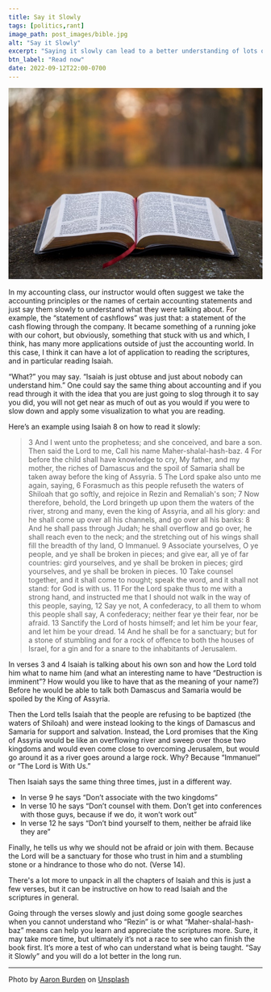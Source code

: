 ```yaml
---
title: Say it Slowly
tags: [politics,rant]
image_path: post_images/bible.jpg
alt: "Say it Slowly"
excerpt: "Saying it slowly can lead to a better understanding of lots of things."
btn_label: "Read now"
date: 2022-09-12T22:00-0700
---
```

![Bible][image]

In my accounting class, our instructor would often suggest we take the accounting principles or the names of certain accounting statements and just say them slowly to understand what they were talking about. For example, the “statement of cashflows” was just that: a statement of the cash flowing through the company. It became something of a running joke with our cohort, but obviously, something that stuck with us and which, I think, has many more applications outside of just the accounting world. In this case, I think it can have a lot of application to reading the scriptures, and in particular reading Isaiah.

“What?” you may say. “Isaiah is just obtuse and just about nobody can understand him.” One could say the same thing about accounting and if you read through it with the idea that you are just going to slog through it to say you did, you will not get near as much of out as you would if you were to slow down and apply some visualization to what you are reading.

Here’s an example using Isaiah 8 on how to read it slowly:

> 3 And I went unto the prophetess; and she conceived, and bare a son. Then said the Lord to me, Call his name Maher-shalal-hash-baz.
> 4 For before the child shall have knowledge to cry, My father, and my mother, the riches of Damascus and the spoil of Samaria shall be taken away before the king of Assyria.
> 5 The Lord spake also unto me again, saying,
> 6 Forasmuch as this people refuseth the waters of Shiloah that go softly, and rejoice in Rezin and Remaliah's son;
> 7 Now therefore, behold, the Lord bringeth up upon them the waters of the river, strong and many, even the king of Assyria, and all his glory: and he shall come up over all his channels, and go over all his banks:
> 8 And he shall pass through Judah; he shall overflow and go over, he shall reach even to the neck; and the stretching out of his wings shall fill the breadth of thy land, O Immanuel.
> 9 Associate yourselves, O ye people, and ye shall be broken in pieces; and give ear, all ye of far countries: gird yourselves, and ye shall be broken in pieces; gird yourselves, and ye shall be broken in pieces.
> 10 Take counsel together, and it shall come to nought; speak the word, and it shall not stand: for God is with us.
> 11 For the Lord spake thus to me with a strong hand, and instructed me that I should not walk in the way of this people, saying,
> 12 Say ye not, A confederacy, to all them to whom this people shall say, A confederacy; neither fear ye their fear, nor be afraid.
> 13 Sanctify the Lord of hosts himself; and let him be your fear, and let him be your dread.
> 14 And he shall be for a sanctuary; but for a stone of stumbling and for a rock of offence to both the houses of Israel, for a gin and for a snare to the inhabitants of Jerusalem.

In verses 3 and 4 Isaiah is talking about his own son and how the Lord told him what to name him (and what an interesting name to have “Destruction is imminent”? How would you like to have that as the meaning of your name?) Before he would be able to talk both Damascus and Samaria would be spoiled by the King of Assyria. 

Then the Lord tells Isaiah that the people are refusing to be baptized (the waters of Shiloah) and were instead looking to the kings of Damascus and Samaria for support and salvation. Instead, the Lord promises that the King of Assyria would be like an overflowing river and sweep over those two kingdoms and would even come close to overcoming Jerusalem, but would go around it as a river goes around a large rock. Why? Because “Immanuel” or “The Lord is With Us.”

Then Isaiah says the same thing three times, just in a different way. 

* In verse 9 he says “Don’t associate with the two kingdoms”
* In verse 10 he says “Don’t counsel with them. Don’t get into conferences with those guys, because if we do, it won’t work out”
* In verse 12 he says “Don’t bind yourself to them, neither be afraid like they are”

Finally, he tells us why we should not be afraid or join with them. Because the Lord will be a sanctuary for those who trust in him and a stumbling stone or a hindrance to those who do not. (Verse 14).

There's a lot more to unpack in all the chapters of Isaiah and this is just a few verses, but it can be instructive on how to read Isaiah and the scriptures in general.

Going through the verses slowly and just doing some google searches when you cannot understand who “Rezin” is or what “Maher-shalal-hash-baz” means can help you learn and appreciate the scriptures more. Sure, it may take more time, but ultimately it’s not a race to see who can finish the book first. It’s more a test of who can understand what is being taught. “Say it Slowly” and you will do a lot better in the long run.


---
Photo by <a href="https://unsplash.com/@aaronburden?utm_source=unsplash&utm_medium=referral&utm_content=creditCopyText">Aaron Burden</a> on <a href="https://unsplash.com/s/photos/bible?utm_source=unsplash&utm_medium=referral&utm_content=creditCopyText">Unsplash</a>
  

[image]: /images/post_images/bible.jpg
